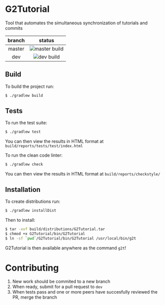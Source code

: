 # G2Tutorial
Tool that automates the simultaneous synchronization of tutorials and commits


|branch         | status                                                                      |
|:-------------:|:---------------------------------------------------------------------------:|
|master         |![master build](https://travis-ci.org/ECSE456-G29/Untitled.svg?branch=master)|
|dev            |![dev build](https://travis-ci.org/ECSE456-G29/Untitled.svg?branch=dev)      |

## Build
To build the project run:
```sh
$ ./gradlew build
```

## Tests
To run the test suite:
```sh
$ ./gradlew test
```
You can then view the results in HTML format at `build/reports/tests/test/index.html`

To run the clean code linter:
```sh
$ ./gradlew check
```
You can then view the results in HTML format at `build/reports/checkstyle/`

## Installation
To create distributions run:
```sh
$ ./gradlew installDist
```

Then to install:
```sh
$ tar -xvf build/distributions/G2Tutorial.tar
$ chmod +x G2Tutorial/bin/G2Tutorial
$ ln -sf `pwd`/G2Tutorial/bin/G2Tutorial /usr/local/bin/g2t
```

G2Tutorial is then available anywhere as the command `g2t`!

# Contributing
1. New work should be commited to a new branch
2. When ready, submit for a pull request to `dev`
3. When tests pass and one or more peers have succesfully reviewed the PR, merge the branch 
